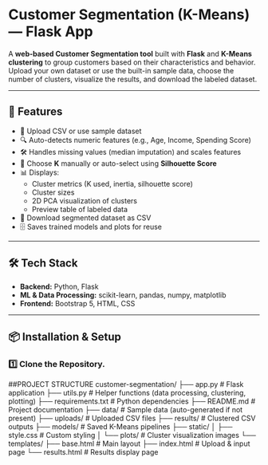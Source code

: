 # Customer Segmentation (K-Means) — Flask App

A **web-based Customer Segmentation tool** built with **Flask** and **K-Means clustering** to group customers based on their characteristics and behavior.  
Upload your own dataset or use the built-in sample data, choose the number of clusters, visualize the results, and download the labeled dataset.

---

## 🚀 Features
- 📂 Upload CSV or use sample dataset
- 🔍 Auto-detects numeric features (e.g., Age, Income, Spending Score)
- 🛠 Handles missing values (median imputation) and scales features
- 🎯 Choose **K** manually or auto-select using **Silhouette Score**
- 📊 Displays:
  - Cluster metrics (K used, inertia, silhouette score)
  - Cluster sizes
  - 2D PCA visualization of clusters
  - Preview table of labeled data
- 💾 Download segmented dataset as CSV
- 🗄 Saves trained models and plots for reuse

---

## 🛠 Tech Stack
- **Backend:** Python, Flask
- **ML & Data Processing:** scikit-learn, pandas, numpy, matplotlib
- **Frontend:** Bootstrap 5, HTML, CSS

---

## 📦 Installation & Setup

### 1️⃣ Clone the Repository.



##PROJECT STRUCTURE 
customer-segmentation/
├── app.py                # Flask application
├── utils.py              # Helper functions (data processing, clustering, plotting)
├── requirements.txt      # Python dependencies
├── README.md             # Project documentation
├── data/                 # Sample data (auto-generated if not present)
├── uploads/              # Uploaded CSV files
├── results/              # Clustered CSV outputs
├── models/               # Saved K-Means pipelines
├── static/
│   ├── style.css         # Custom styling
│   └── plots/            # Cluster visualization images
└── templates/
    ├── base.html         # Main layout
    ├── index.html        # Upload & input page
    └── results.html      # Results display page
